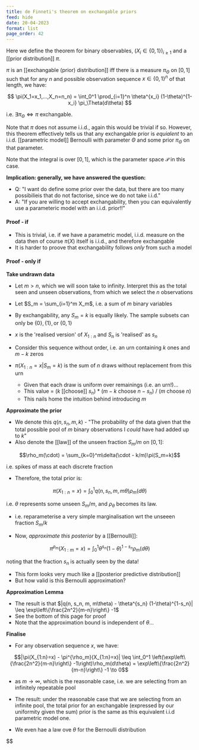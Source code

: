 ```yaml
---
title: de Finneti's theorem on exchangable priors
feed: hide
date: 20-04-2023
format: list
page_order: 42
---
```



Here we define the theorem for binary observables, $(X_i \in \{0,1\})_{i\geq1}$ and a [[prior distribution]] $\pi$.

$\pi$ is an [[exchangable (prior) distribution]] iff there is a measure $\pi_\Theta$ on $[0,1]$ such that for any $n$ and possible observation sequence $x\in\{0,1\}^n$ of that length, we have:


$$
	\pi(X_1=x_1,...,X_n=n_n) = \int_0^1 \prod_{i=1}^n \theta^{x_i} (1-\theta)^{1-x_i} \pi_\Theta(d\theta)
$$


i.e. $\exists \pi_\Theta \iff \pi$ exchangable.

Note that $\pi$ does not assume i.i.d., again this would be trivial if so. However, this theorem effectively tells us that any exchangable prior is *equialent* to an i.i.d. [[parametric model]] Bernoulli with parameter $\Theta$ and some prior $\pi_\Theta$ on that parameter.

Note that the integral is over $[0,1]$, which is the parameter space $\mathcal P$ in this case.

**Implication: generally, we have answered the question:**
- Q: "I want do define some prior over the data, but there are too many possibilieis that do not factorise, since we do not take i.i.d."
- A: "If you are willing to accept exchangability, then you can equivalently use a parameteric model with an i.i.d. prior!!"


#### Proof - if
- This is trivial, i.e. if we have a parametric model, i.i.d. measure on the data then of course $\pi(X)$ itself is i.i.d., and therefore exchangable
- It is harder to proove that exchangability follows *only* from such a model

#### Proof - only if
**Take undrawn data**
- Let $m>n$, which we will soon take to infinity. Interpret this as the total seen and unseen observations, from which we select the $n$ observations
- Let $S_m = \sum_{i=1}^m X_m$, i.e. a sum of $m$ binary variables
- By exchangability, any $S_m=k$ is equally likely. The sample subsets can only be $\{0\}, \{1\}, \text{or}\ \{0, 1\}$
- $x$ is the 'realised version' of $X_{1:n}$ and $S_n$ is 'realised' as $s_n$

- Consider this sequence without order, i.e. an urn containing $k$ ones and $m-k$ zeros
- $\pi(X_{1:n} = x | S_m=k)$ is the sum of $n$ draws without replacement from this urn
	- Given that each draw is uniform over remainings (i.e. an urn!)...
	- This value = ($k$ [[choose]] $s_n$) * ($m-k$ choose $n-s_n$) / ($m$ choose $n$)
	- This nails home the intuition behind introducing $m$

**Approximate the prior**
- We denote this $q(n, s_n, m, k)$ - "The probability of the data given that the total possible pool of $m$ binary observations I *could* have had added up to $k$"
- Also denote the [[law]] of the unseen fraction $S_m/m$ on $[0,1]$:

$$\rho_m(\cdot) = \sum_{k=0}^m\delta(\cdot - k/m)\pi(S_m=k)$$

i.e. spikes of mass at each discrete fraction
- Therefore, the total prior is:

$$\pi(X_{1:n}=x) = \int_0^1q(n,s_n,m,m\theta)\rho_m(d\theta)$$

i.e. $\theta$ represents some unseen $S_m/m$, and $\rho_\theta$ becomes its law.
- i.e. reparameterise a very simple marginalisation wrt the unseeen fraction $S_m/k$

- Now, *approximate this posterior* by a [[Bernoulli]]:

$$\pi^{\rho_m}(X_{1:m}=x) = \int_0^1 \theta^{s_n} (1-\theta)^{1-s_n} \rho_m(d\theta)$$

noting that the fraction $s_n$ is actually seen by the data!
- This form looks very much like a [[posterior predictive distribution]]
- But how valid is this Bernoulli approximation?

**Approximation Lemma**
- The result is that $|q(n, s_n, m, m\theta) - \theta^{s_n} (1-\theta)^{1-s_n}| \leq \exp\left\{\frac{2n^2}{m-n}\right\} -1$
- See the bottom of this page for proof
- Note that the approximation bound is independent of $\theta$...

**Finalise**
- For any observation sequence $x$, we have: 

$$|\pi(X_{1:n}=x) - \pi^{\rho_m}(X_{1:n}=x)| \leq \int_0^1 \left(\exp\left\{\frac{2n^2}{m-n}\right\} -1\right)\rho_m(d\theta) = \exp\left\{\frac{2n^2}{m-n}\right\} -1 \to 0$$


- as $m\to\infty$, which is the reasonable case, i.e. we are selecting from an infinitely repeatable pool

- The result: under the reasonable case that we are selecting from an infinite pool, the total prior for an exchangable (expressed by our uniformity given the sum) prior is the same as this equivalent i.i.d parametric model one.
- We even hae a law ove $\theta$ for the Bernoulli distribution

$$